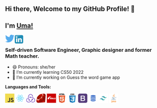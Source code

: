 ## Hi there, Welcome to my GitHub Profile! 👋
## I'm [Uma!](https://www.uma-manandhar.com/) 

<a href="https://twitter.com/imoohma">
  <img align="left" alt="Uma Manandhar | Twitter" width="30px" src="https://raw.githubusercontent.com/mdr-uma/mdr-uma/master/images/twitter-seeklogo.com.svg" />
</a>

<a href="https://www.linkedin.com/in/uma-manandhar/">
  <img align="left" alt="Uma Manandhar | Linkedin" width="30px" src="https://raw.githubusercontent.com/mdr-uma/mdr-uma/master/images/linkedin.svg" />
</a>

<br/>

### Self-driven Software Engineer, Graphic designer and former Math teacher.


- 😄 Pronouns: she/her
- 🌱 I’m currently learning CS50 2022
- 🔭 I’m currently working on Guess the word game app

**Languages and Tools:**

<code><img height="30" src="https://raw.githubusercontent.com/github/explore/80688e429a7d4ef2fca1e82350fe8e3517d3494d/topics/javascript/javascript.png"></code>
<code><img height="30" src="https://raw.githubusercontent.com/github/explore/80688e429a7d4ef2fca1e82350fe8e3517d3494d/topics/react/react.png"></code>
<code><img height="30" src="https://raw.githubusercontent.com/github/explore/80688e429a7d4ef2fca1e82350fe8e3517d3494d/topics/redux/redux.png"></code>
<code><img height="30" src="https://raw.githubusercontent.com/github/explore/80688e429a7d4ef2fca1e82350fe8e3517d3494d/topics/ruby/ruby.png"></code>
<code><img height="30" src="https://raw.githubusercontent.com/github/explore/80688e429a7d4ef2fca1e82350fe8e3517d3494d/topics/rails/rails.png"></code>
<code><img height="30" src="https://raw.githubusercontent.com/github/explore/80688e429a7d4ef2fca1e82350fe8e3517d3494d/topics/html/html.png"></code>
<code><img height="30" src="https://raw.githubusercontent.com/github/explore/80688e429a7d4ef2fca1e82350fe8e3517d3494d/topics/css/css.png"></code>
<code><img height="30" src="https://raw.githubusercontent.com/github/explore/80688e429a7d4ef2fca1e82350fe8e3517d3494d/topics/bootstrap/bootstrap.png"></code>
<code><img height="30" src="https://raw.githubusercontent.com/github/explore/80688e429a7d4ef2fca1e82350fe8e3517d3494d/topics/sql/sql.png"></code>
<code><img height="30" src="https://raw.githubusercontent.com/github/explore/80688e429a7d4ef2fca1e82350fe8e3517d3494d/topics/tailwind/tailwind.png"></code>
<code><img height="30" src="https://raw.githubusercontent.com/github/explore/80688e429a7d4ef2fca1e82350fe8e3517d3494d/topics/java/java.png"></code>

<!-- <a href="https://github.com/mdr-uma/github-readme-stats">
  <img align="center" height="160" src="https://github-readme-stats.vercel.app/api?username=mdr-uma&show_icons=true&include_all_commits=true&theme=material-palenight" alt="Uma's github stats" />
</a>

<a href="https://github.com/mdr-uma/github-readme-stats">
  <img align="right" height="160" src="https://github-readme-stats.vercel.app/api/top-langs/?username=mdr-uma&layout=compact&theme=material-palenight" />
</a>
 
<a href="https://github.com/mdr-uma/portfolio">
  <img align="center" height="120" src="https://github-readme-stats.vercel.app/api/pin/?username=mdr-uma&repo=portfolio&theme=material-palenight" />
</a> -->
